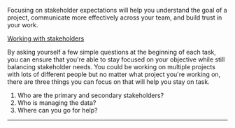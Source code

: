 Focusing on stakeholder expectations will help you understand the goal of a project, communicate more effectively across your team, and build trust in your work.

[Working with stakeholders](https://drive.google.com/file/d/1NcYRIaCtWyOMnUYFTV1-TVxemxL_rHJg/view?usp=sharing)

By asking yourself a few simple questions at the beginning of each task, you can ensure that you're able to stay focused on your objective while still balancing stakeholder needs.
You could be working on multiple projects with lots of different people but no matter what project you're working on, there are three things you can focus on that will help you stay on task.
1. Who are the primary and secondary stakeholders? 
2. Who is managing the data? 
3. Where can you go for help?

---
